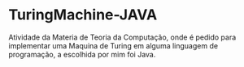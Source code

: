 # TuringMachine-JAVA
Atividade da Materia de Teoria da Computação, onde é pedido para implementar uma Maquina de Turing em alguma linguagem de programação, a escolhida por mim foi Java.
